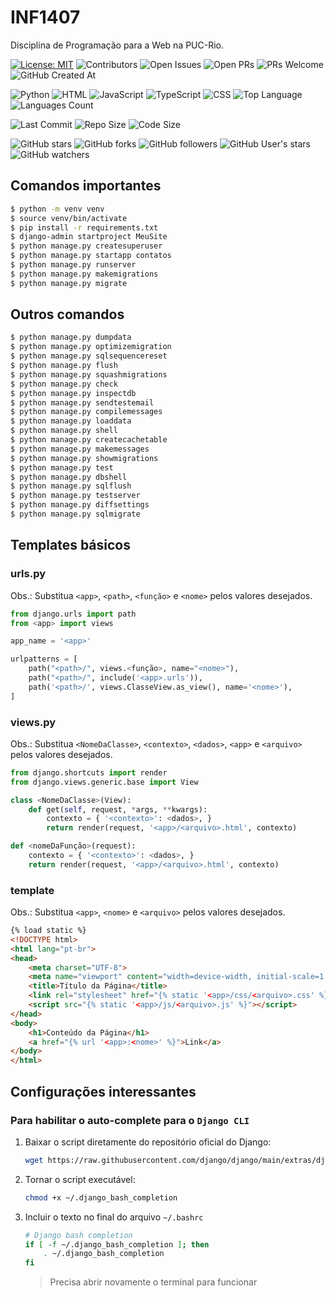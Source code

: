 # INF1407
Disciplina de Programação para a Web na PUC-Rio.

[![License: MIT](https://img.shields.io/badge/license-MIT-green.svg)](https://opensource.org/licenses/MIT)
![Contributors](https://img.shields.io/github/contributors/AlexandreMeslin/INF1304)
![Open Issues](https://img.shields.io/github/issues/AlexandreMeslin/INF1304)
![Open PRs](https://img.shields.io/github/issues-pr/AlexandreMeslin/INF1304)
![PRs Welcome](https://img.shields.io/badge/PRs-welcome-brightgreen.svg)
![GitHub Created At](https://img.shields.io/github/created-at/AlexandreMeslin/INF1407)

![Python](https://img.shields.io/badge/language-Python-yellow.svg)
![HTML](https://img.shields.io/badge/language-HTML-brown.svg)
![JavaScript](https://img.shields.io/badge/language-JavaScript-green.svg)
![TypeScript](https://img.shields.io/badge/language-TypeScript-darkgreen.svg)
![CSS](https://img.shields.io/badge/language-css-blue.svg)
![Top Language](https://img.shields.io/github/languages/top/AlexandreMeslin/INF1407)
![Languages Count](https://img.shields.io/github/languages/count/AlexandreMeslin/INF1407)

![Last Commit](https://img.shields.io/github/last-commit/AlexandreMeslin/INF1407)
![Repo Size](https://img.shields.io/github/repo-size/AlexandreMeslin/INF1407)
![Code Size](https://img.shields.io/github/languages/code-size/AlexandreMeslin/INF1407)

![GitHub stars](https://img.shields.io/github/stars/AlexandreMeslin/INF1407?style=social)
![GitHub forks](https://img.shields.io/github/forks/AlexandreMeslin/INF1407?style=social)
![GitHub followers](https://img.shields.io/github/followers/AlexandreMeslin)
![GitHub User's stars](https://img.shields.io/github/stars/AlexandreMeslin)
![GitHub watchers](https://img.shields.io/github/watchers/AlexandreMeslin/INF1407)

## Comandos importantes

```bash
$ python -m venv venv
$ source venv/bin/activate
$ pip install -r requirements.txt
$ django-admin startproject MeuSite
$ python manage.py createsuperuser
$ python manage.py startapp contatos
$ python manage.py runserver
$ python manage.py makemigrations
$ python manage.py migrate
```

## Outros comandos
```bash
$ python manage.py dumpdata        
$ python manage.py optimizemigration  
$ python manage.py sqlsequencereset
$ python manage.py flush           
$ python manage.py squashmigrations
$ python manage.py check             
$ python manage.py inspectdb       
$ python manage.py sendtestemail      
$ python manage.py compilemessages   
$ python manage.py loaddata        
$ python manage.py shell              
$ python manage.py createcachetable  
$ python manage.py makemessages    
$ python manage.py showmigrations     
$ python manage.py test
$ python manage.py dbshell           
$ python manage.py sqlflush           
$ python manage.py testserver
$ python manage.py diffsettings      
$ python manage.py sqlmigrate
```

## Templates básicos

### urls.py
Obs.: Substitua `<app>`, `<path>`, `<função>` e `<nome>` pelos valores desejados.
```python
from django.urls import path
from <app> import views

app_name = '<app>'

urlpatterns = [
    path("<path>/", views.<função>, name="<nome>"),
    path("<path>/", include('<app>.urls')),
    path('<path>/', views.ClasseView.as_view(), name='<nome>'),
] 
```

### views.py
Obs.: Substitua `<NomeDaClasse>`, `<contexto>`, `<dados>`, `<app>` e `<arquivo>` pelos valores desejados.
```python
from django.shortcuts import render
from django.views.generic.base import View

class <NomeDaClasse>(View):
    def get(self, request, *args, **kwargs):
        contexto = { '<contexto>': <dados>, }
        return render(request, '<app>/<arquivo>.html', contexto)

def <nomeDaFunção>(request):
    contexto = { '<contexto>': <dados>, }
    return render(request, '<app>/<arquivo>.html', contexto)
```

### template
Obs.: Substitua `<app>`, `<nome>` e `<arquivo>` pelos valores desejados.
```html
{% load static %}
<!DOCTYPE html>
<html lang="pt-br">
<head>
    <meta charset="UTF-8">
    <meta name="viewport" content="width=device-width, initial-scale=1.0">
    <title>Título da Página</title>
    <link rel="stylesheet" href="{% static '<app>/css/<arquivo>.css' %}">
    <script src="{% static '<app>/js/<arquivo>.js' %}"></script>
</head>
<body> 
    <h1>Conteúdo da Página</h1>
    <a href="{% url '<app>:<nome>' %}">Link</a>
</body>
</html>
``` 

## Configurações interessantes

### Para habilitar o auto-complete para o `Django CLI`

1. Baixar o script diretamente do repositório oficial do Django:
    ```bash
    wget https://raw.githubusercontent.com/django/django/main/extras/django_bash_completion -O ~/.django_bash_completion
    ```

1. Tornar o script executável:
    ```bash
    chmod +x ~/.django_bash_completion
    ```

1. Incluir o texto no final do arquivo `~/.bashrc`
    ```bash
    # Django bash completion
    if [ -f ~/.django_bash_completion ]; then
        . ~/.django_bash_completion
    fi
    ```
    > Precisa abrir novamente o terminal para funcionar
